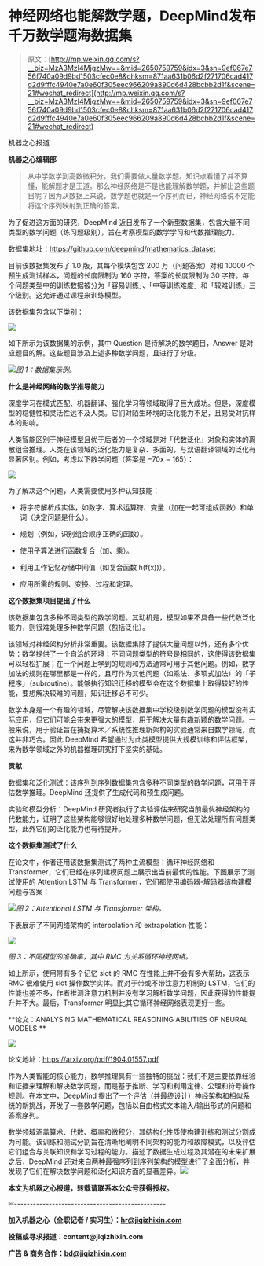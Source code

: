 # 神经网络也能解数学题，DeepMind发布千万数学题海数据集

> 原文：[http://mp.weixin.qq.com/s?__biz=MzA3MzI4MjgzMw==&mid=2650759759&idx=3&sn=9ef067e756f740a09d9bd1503cfec0e8&chksm=871aa631b06d2f271706cad417d2d9fffc4940e7a0e60f305eec966209a890d6d428bcbb2d1f&scene=21#wechat_redirect](http://mp.weixin.qq.com/s?__biz=MzA3MzI4MjgzMw==&mid=2650759759&idx=3&sn=9ef067e756f740a09d9bd1503cfec0e8&chksm=871aa631b06d2f271706cad417d2d9fffc4940e7a0e60f305eec966209a890d6d428bcbb2d1f&scene=21#wechat_redirect)

机器之心报道

**机器之心编辑部**

> 从中学数学到高数微积分，我们需要做大量数学题。知识点看懂了并不算懂，能解题才是王道。那么神经网络是不是也能理解数学题，并解出这些题目呢？因为从数据上来说，数学题也就是一个序列而已，神经网络说不定能将这个序列映射到正确的答案。

为了促进这方面的研究，DeepMind 近日发布了一个新型数据集，包含大量不同类型的数学问题（练习题级别），旨在考察模型的数学学习和代数推理能力。

数据集地址：https://github.com/deepmind/mathematics_dataset

目前该数据集发布了 1.0 版，其每个模块包含 200 万（问题答案）对和 10000 个预生成测试样本，问题的长度限制为 160 字符，答案的长度限制为 30 字符。每个问题类型中的训练数据被分为「容易训练」、「中等训练难度」和「较难训练」三个级别。这允许通过课程来训练模型。

该数据集包含以下类别：

![](../Images/f0ff8234b2b1f9248ec863e650d58460.jpg)

如下所示为该数据集的示例，其中 Question 是待解决的数学题目，Answer 是对应题目的解。这些题目涉及上述多种数学问题，且进行了分级。

![](../Images/6f56f6e0cf749822434642b512607d2f.jpg)*图 1：数据集示例。* 

**什么是神经网络的数学推导能力**

深度学习在模式匹配、机器翻译、强化学习等领域取得了巨大成功。但是，深度模型的稳健性和灵活性远不及人类。它们对陌生环境的泛化能力不足，且易受对抗样本的影响。

人类智能区别于神经模型且优于后者的一个领域是对「代数泛化」对象和实体的离散组合推理。人类在该领域的泛化能力是复杂、多面的，与双语翻译领域的泛化有显著区别。例如，考虑以下数学问题（答案是 −70x − 165）：

![](../Images/0ff1a00a21a9239114a77c04bcaaea97.jpg)

为了解决这个问题，人类需要使用多种认知技能：

*   将字符解析成实体，如数字、算术运算符、变量（加在一起可组成函数）和单词（决定问题是什么）。

*   规划（例如，识别组合顺序正确的函数）。

*   使用子算法进行函数复合（加、乘）。

*   利用工作记忆存储中间值（如复合函数 h(f(x))）。

*   应用所需的规则、变换、过程和定理。

**这个数据集项目提出了什么**

该数据集包含多种不同类型的数学问题。其动机是，模型如果不具备一些代数泛化能力，则很难处理多种数学问题（包括泛化）。

该领域对神经架构分析非常重要。该数据集除了提供大量问题以外，还有多个优势：数学提供了一个自洽的环境；不同问题类型的符号是相同的，这使得该数据集可以轻松扩展；在一个问题上学到的规则和方法通常可用于其他问题。例如，数字加法的规则在哪里都是一样的，且可作为其他问题（如乘法、多项式加法）的「子程序」（subroutine）。能够执行知识迁移的模型会在这个数据集上取得较好的性能，要想解决较难的问题，知识迁移必不可少。

数学本身是一个有趣的领域，尽管解决该数据集中学校级别数学问题的模型没有实际应用，但它们可能会带来更强大的模型，用于解决大量有趣新颖的数学问题。一般来说，用于验证旨在捕捉算术／系统性推理新架构的实验通常来自数学领域，而这并非巧合。因此 DeepMind 希望通过为此类模型提供大规模训练和评估框架，来为数学领域之外的机器推理研究打下坚实的基础。

**贡献**

数据集和泛化测试：该序列到序列数据集包含多种不同类型的数学问题，可用于评估数学推理。DeepMind 还提供了生成代码和预生成问题。

实验和模型分析：DeepMind 研究者执行了实验评估来研究当前最优神经架构的代数能力，证明了这些架构能够很好地处理多种数学问题，但无法处理所有问题类型，此外它们的泛化能力也有待提升。

**这个数据集测试了什么**

在论文中，作者还用该数据集测试了两种主流模型：循环神经网络和 Transformer，它们已经在序列建模问题上展示出当前最优的性能。下图展示了测试使用的 Attention LSTM 与 Transformer，它们都使用编码器-解码器结构建模问题与答案：

![](../Images/28be8871450df06f296b871ec8e28440.jpg)*图 2：Attentional LSTM 与 Transformer 架构。*

下表展示了不同网络架构的 interpolation 和 extrapolation 性能：

![](../Images/9cc10dffebae4d36b03db9fd5842a9fd.jpg)

*图 3：不同模型的准确率，其中 RMC 为关系循环神经网络。*

如上所示，使用带有多个记忆 slot 的 RMC 在性能上并不会有多大帮助，这表示 RMC 很难使用 slot 操作数学实体。而对于带或不带注意力机制的 LSTM，它们的性能也差不多，作者推测注意力机制并没有学习解析数学问题，因此获得的性能提升并不大。最后，Transformer 明显比其它循环神经网络表现更好一些。

**论文：ANALYSING MATHEMATICAL REASONING ABILITIES OF NEURAL MODELS **

![](../Images/29ab5bcd4324de8b66b6d3005405d9ac.jpg)

论文地址：https://arxiv.org/pdf/1904.01557.pdf

作为人类智能的核心能力，数学推理具有一些独特的挑战：我们不是主要依靠经验和证据来理解和解决数学问题，而是基于推断、学习和利用定律、公理和符号操作规则。在本文中，DeepMind 提出了一个评估（并最终设计）神经架构和相似系统的新挑战，开发了一套数学问题，包括以自由格式文本输入/输出形式的问题和答案序列。

数学领域涵盖算术、代数、概率和微积分，其结构化性质使构建训练和测试分割成为可能。该训练和测试分割旨在清晰地阐明不同架构的能力和故障模式，以及评估它们组合与关联知识和学习过程的能力。描述了数据生成过程及其潜在的未来扩展之后，DeepMind 还对来自两种最强序列到序列架构的模型进行了全面分析，并发现了它们在解决数学问题和泛化知识方面的显著差异。*![](../Images/98db554c57db91144fde9866558fb8c3.jpg)*

****本文为机器之心报道，**转载请联系本公众号获得授权****。**

✄------------------------------------------------

**加入机器之心（全职记者 / 实习生）：hr@jiqizhixin.com**

**投稿或寻求报道：**content**@jiqizhixin.com**

**广告 & 商务合作：bd@jiqizhixin.com**